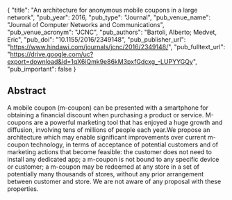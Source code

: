 {
  "title": "An architecture for anonymous mobile coupons in a large network",
  "pub_year": 2016,
  "pub_type": "Journal",
  "pub_venue_name": "Journal of Computer Networks and Communications",
  "pub_venue_acronym": "JCNC",
  "pub_authors": "Bartoli, Alberto; Medvet, Eric",
  "pub_doi": "10.1155/2016/2349148",
  "pub_publisher_url": "https://www.hindawi.com/journals/jcnc/2016/2349148/",
  "pub_fulltext_url": "https://drive.google.com/uc?export=download&id=1qX6iQmk9e86kM3pxfGdcxg_-LUPYYGQy",
  "pub_important": false
}

## Abstract
A mobile coupon (m-coupon) can be presented with a smartphone for obtaining a financial discount when purchasing a product or service. M-coupons are a powerful marketing tool that has enjoyed a huge growth and diffusion, involving tens of millions of people each year.We propose an architecture which may enable significant improvements over current m-coupon technology, in terms of acceptance of potential customers and of marketing actions that become feasible: the customer does not need to install any dedicated app; a m-coupon is not bound to any specific device or customer; a m-coupon may be redeemed at any store in a set of potentially many thousands of stores, without any prior arrangement between customer and store. We are not aware of any proposal with these properties.
